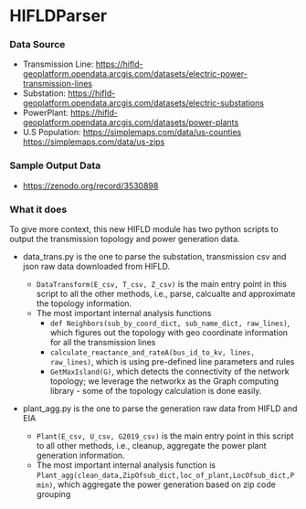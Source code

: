 # HIFLDParser

### Data Source
- Transmission Line:
https://hifld-geoplatform.opendata.arcgis.com/datasets/electric-power-transmission-lines
- Substation:
https://hifld-geoplatform.opendata.arcgis.com/datasets/electric-substations
- PowerPlant:
https://hifld-geoplatform.opendata.arcgis.com/datasets/power-plants
- U.S Population:
https://simplemaps.com/data/us-counties
https://simplemaps.com/data/us-zips


### Sample Output Data
- https://zenodo.org/record/3530898


### What it does
To give more context, this new HIFLD module has two python scripts to output the transmission topology and power generation data.

- data_trans.py is the one to parse the substation, transmission csv and json raw data downloaded from HIFLD. 
  - `DataTransform(E_csv, T_csv, Z_csv)` is the main entry point in this script to all the other methods, i.e., parse, calcualte and approximate the topology information.
  - The most important internal analysis functions 
    - `def Neighbors(sub_by_coord_dict, sub_name_dict, raw_lines)`, which figures out the topology with geo coordinate information for all the transmission lines
    - `calculate_reactance_and_rateA(bus_id_to_kv, lines, raw_lines)`, which is using pre-defined line parameters and rules
    - `GetMaxIsland(G)`, which detects the connectivity of the network topology; we leverage the networkx as the Graph computing library - some of the topology calculation is done easily.

- plant_agg.py is the one to parse the generation raw data from HIFLD and EIA
  - `Plant(E_csv, U_csv, G2019_csv)` is the main entry point in this script to all other methods, i.e., cleanup, aggregate the power plant generation information.
  - The most important internal analysis function is `Plant_agg(clean_data,ZipOfsub_dict,loc_of_plant,LocOfsub_dict,Pmin)`, which aggregate the power generation based on zip code grouping 